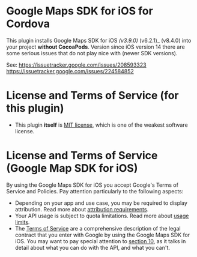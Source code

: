 # Google Maps SDK for iOS for Cordova

This plugin installs Google Maps SDK for iOS _(v3.9.0)_ (v6.2.1)\_ (v8.4.0) into your project **without CocoaPods**.
Version since iOS version 14 there are some serious issues that do not play nice with (newer SDK versions).

See:
https://issuetracker.google.com/issues/208593323
https://issuetracker.google.com/issues/224584852

# License and Terms of Service (for this plugin)

- This plugin **itself** is [MIT license](./LICENSE.md), which is one of the weakest software license.

# License and Terms of Service (Google Map SDK for iOS)

By using the Google Maps SDK for iOS you accept Google's Terms of Service and
Policies. Pay attention particularly to the following aspects:

- Depending on your app and use case, you may be required to display
  attribution. Read more about [attribution requirements](https://developers.google.com/maps/documentation/ios-sdk/intro#attribution_requirements).
- Your API usage is subject to quota limitations. Read more about [usage
  limits](https://developers.google.com/maps/pricing-and-plans/).
- The [Terms of Service](https://developers.google.com/maps/terms) are a
  comprehensive description of the legal contract that you enter with Google
  by using the Google Maps SDK for iOS. You may want to pay special attention
  to [section 10](https://developers.google.com/maps/terms#10-license-restrictions), as it
  talks in detail about what you can do with the API, and what you can't.
